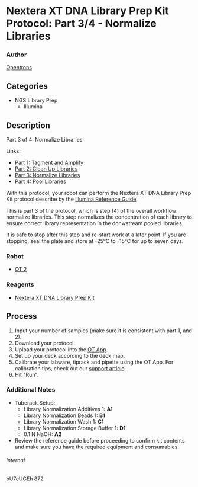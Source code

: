 # Nextera XT DNA Library Prep Kit Protocol: Part 3/4 - Normalize Libraries

### Author
[Opentrons](http://www.opentrons.com/)

## Categories
* NGS Library Prep
     * Illumina

## Description
Part 3 of 4: Normalize Libraries

Links: 
* [Part 1: Tagment and Amplify](http://protocols.opentrons.com/protocol/illumina-nextera-XT-library-prep-part1) 
* [Part 2: Clean Up Libraries](http://protocols.opentrons.com/protocol/illumina-nextera-XT-library-prep-part2) 
* [Part 3: Normalize Libraries](http://protocols.opentrons.com/protocol/illumina-nextera-XT-library-prep-part3) 
* [Part 4: Pool Libraries](http://protocols.opentrons.com/protocol/illumina-nextera-XT-library-prep-part4)

With this protocol, your robot can perform the Nextera XT DNA Library Prep Kit protocol describe by the [Illumina Reference Guide](https://support.illumina.com/content/dam/illumina-support/documents/documentation/chemistry_documentation/samplepreps_nextera/nextera-xt/nextera-xt-library-prep-reference-guide-15031942-03.pdf).

This is part 3 of the protocol, which is step (4) of the overall workflow: normalize libraries. This step normalizes the concentration of each library to ensure correct library representation in the donwstream pooled libraries.

It is safe to stop after this step and re-start work at a later point. If you are stopping, seal the plate and store at -25°C to -15°C for up to seven days.

### Robot
* [OT 2](https://opentrons.com/ot-2)

### Reagents
* [Nextera XT DNA Library Prep Kit](https://www.illumina.com/products/by-type/sequencing-kits/library-prep-kits/nextera-xt-dna.html)

## Process
1. Input your number of samples (make sure it is consistent with part 1, and 2).
2. Download your protocol.
3. Upload your protocol into the [OT App](https://opentrons.com/ot-app).
4. Set up your deck according to the deck map.
5. Calibrate your labware, tiprack and pipette using the OT App. For calibration tips, check out our [support article](https://support.opentrons.com/ot-2/getting-started-software-setup/deck-calibration).
6. Hit "Run".

### Additional Notes
* Tuberack Setup:
    * Library Normalization Additives 1: **A1**
    * Library Normalization Beads 1: **B1**
    * Library Normalization Wash 1: **C1**
    * Library Normalization Storage Buffer 1: **D1**
    * 0.1 N NaOH: **A2**
* Review the reference guide before proceeding to confirm kit contents and make sure you have the required equipment and consumables.

###### Internal
bU7eUGEh
872
